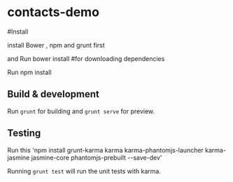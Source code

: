 # contacts-demo

#Install

install Bower , npm and grunt first

and Run bower install  #for downloading dependencies

Run npm install

## Build & development

Run `grunt` for building and `grunt serve` for preview.

## Testing

Run this  'npm install grunt-karma karma karma-phantomjs-launcher karma-jasmine jasmine-core phantomjs-prebuilt --save-dev'

Running `grunt test` will run the unit tests with karma.
